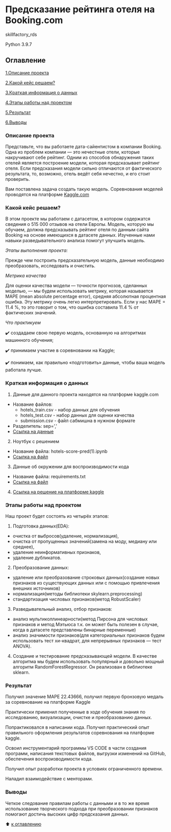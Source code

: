 # Предсказание рейтинга отеля на Booking.com

skillfactory_rds

Python 3.9.7

## Оглавление
[1.Описание проекта](https://github.com/PavelNovikov888/portfolio/tree/master/%D0%9F%D1%80%D0%B5%D0%B4%D1%81%D0%BA%D0%B0%D0%B7%D0%B0%D0%BD%D0%B8%D0%B5%20%D1%80%D0%B5%D0%B9%D1%82%D0%B8%D0%BD%D0%B3%D0%B0%20%D0%BE%D1%82%D0%B5%D0%BB%D1%8F%20%D0%BD%D0%B0%20Booking.com#%D0%BE%D0%BF%D0%B8%D1%81%D0%B0%D0%BD%D0%B8%D0%B5-%D0%BF%D1%80%D0%BE%D0%B5%D0%BA%D1%82%D0%B0)

[2.Какой кейс решаем?](https://github.com/PavelNovikov888/portfolio/tree/master/%D0%9F%D1%80%D0%B5%D0%B4%D1%81%D0%BA%D0%B0%D0%B7%D0%B0%D0%BD%D0%B8%D0%B5%20%D1%80%D0%B5%D0%B9%D1%82%D0%B8%D0%BD%D0%B3%D0%B0%20%D0%BE%D1%82%D0%B5%D0%BB%D1%8F%20%D0%BD%D0%B0%20Booking.com#%D0%BA%D0%B0%D0%BA%D0%BE%D0%B9-%D0%BA%D0%B5%D0%B9%D1%81-%D1%80%D0%B5%D1%88%D0%B0%D0%B5%D0%BC)

[3.Краткая информация о данных](https://github.com/PavelNovikov888/portfolio/tree/master/%D0%9F%D1%80%D0%B5%D0%B4%D1%81%D0%BA%D0%B0%D0%B7%D0%B0%D0%BD%D0%B8%D0%B5%20%D1%80%D0%B5%D0%B9%D1%82%D0%B8%D0%BD%D0%B3%D0%B0%20%D0%BE%D1%82%D0%B5%D0%BB%D1%8F%20%D0%BD%D0%B0%20Booking.com#%D0%BA%D1%80%D0%B0%D1%82%D0%BA%D0%B0%D1%8F-%D0%B8%D0%BD%D1%84%D0%BE%D1%80%D0%BC%D0%B0%D1%86%D0%B8%D1%8F-%D0%BE-%D0%B4%D0%B0%D0%BD%D0%BD%D1%8B%D1%85)

[4.Этапы работы над проектом](https://github.com/PavelNovikov888/portfolio/tree/master/%D0%9F%D1%80%D0%B5%D0%B4%D1%81%D0%BA%D0%B0%D0%B7%D0%B0%D0%BD%D0%B8%D0%B5%20%D1%80%D0%B5%D0%B9%D1%82%D0%B8%D0%BD%D0%B3%D0%B0%20%D0%BE%D1%82%D0%B5%D0%BB%D1%8F%20%D0%BD%D0%B0%20Booking.com#%D1%8D%D1%82%D0%B0%D0%BF%D1%8B-%D1%80%D0%B0%D0%B1%D0%BE%D1%82%D1%8B-%D0%BD%D0%B0%D0%B4-%D0%BF%D1%80%D0%BE%D0%B5%D0%BA%D1%82%D0%BE%D0%BC) 

[5.Результат](https://github.com/PavelNovikov888/portfolio/tree/master/%D0%9F%D1%80%D0%B5%D0%B4%D1%81%D0%BA%D0%B0%D0%B7%D0%B0%D0%BD%D0%B8%D0%B5%20%D1%80%D0%B5%D0%B9%D1%82%D0%B8%D0%BD%D0%B3%D0%B0%20%D0%BE%D1%82%D0%B5%D0%BB%D1%8F%20%D0%BD%D0%B0%20Booking.com#%D1%80%D0%B5%D0%B7%D1%83%D0%BB%D1%8C%D1%82%D0%B0%D1%82)

[6.Выводы](https://github.com/PavelNovikov888/portfolio/tree/master/%D0%9F%D1%80%D0%B5%D0%B4%D1%81%D0%BA%D0%B0%D0%B7%D0%B0%D0%BD%D0%B8%D0%B5%20%D1%80%D0%B5%D0%B9%D1%82%D0%B8%D0%BD%D0%B3%D0%B0%20%D0%BE%D1%82%D0%B5%D0%BB%D1%8F%20%D0%BD%D0%B0%20Booking.com#%D0%B2%D1%8B%D0%B2%D0%BE%D0%B4%D1%8B)


### Описание проекта
Представьте, что вы работаете дата-сайентистом в компании Booking. 
Одна из проблем компании — это нечестные отели, которые накручивают себе рейтинг. 
Одним из способов обнаружения таких отелей является построение модели, которая предсказывает рейтинг отеля. 
Если предсказания модели сильно отличаются от фактического результата, то, возможно, отель ведёт себя нечестно, и его стоит проверить.

Вам поставлена задача создать такую модель.
Соревнования моделей проводятся на платформе [Kaggle.com](https://www.kaggle.com/competitions/sf-booking) 


### Какой кейс решаем?
 В этом проекте мы работаем с датасетом, в котором содержатся сведения о 515 000 отзывов на отели Европы. Модель, которую мы обучаем, должна предсказывать рейтинг отеля по данным сайта Booking на основе имеющихся в датасете данных. Изученные нами навыки разведывательного анализа помогут улучшить модель.

*Этапы выполнения проекта:*

Прежде чем построить предсказательную модель, данные необходимо преобразовать, исследовать и очистить.

*Метрика качества*

Для оценки качества модели — точности прогнозов, сделанных моделью, — мы будем использовать метрику, которая называется MAPE (mean absolute percentage error), средняя абсолютная процентная ошибка. Эту метрику очень легко интерпретировать. Если у нас MAPE = 11.4 %, то это говорит о том, что ошибка составила 11.4 % от фактических значений.

*Что практикуем*

✔️ создадаем свою первую модель, основанную на алгоритмах машинного обучения;

✔️ принимаем участие в соревновании на Kaggle;

✔️ понимаем, как правильно «подготовить» данные, чтобы ваша модель работала лучше.

### Краткая информация о данных

1. Данные для данного проекта находятся на платформе kaggle.com 
  - Название файлов: 
    - hotels_train.csv - набор данных для обучения
    - hotels_test.csv - набор данных для оценки качества
    - submission.csv - файл сабмишна в нужном формате
  - Разделитель: sep=','
  - [Ссылка на данные](https://www.kaggle.com/competitions/sf-booking/data)

2. Ноутбук с решением 
  - Название файла: hotels-score-pred(1).ipynb
  - [Ссылка на файл](https://github.com/PavelNovikov888/sf_data_science/blob/main/sf_data_science/%D0%9F%D1%80%D0%BE%D0%B5%D0%BA%D1%82%D1%8B/%D0%9F%D1%80%D0%BE%D0%B5%D0%BA%D1%82%203.%20%D0%9F%D1%80%D0%B5%D0%B4%D1%81%D0%BA%D0%B0%D0%B7%D0%B0%D0%BD%D0%B8%D0%B5%20%D1%80%D0%B5%D0%B9%D1%82%D0%B8%D0%BD%D0%B3%D0%B0%20%D0%BE%D1%82%D0%B5%D0%BB%D1%8F%20%D0%BD%D0%B0%20Booking.com/hotels-score-pred(1).ipynb)

3. Данные об окружении для воспроизводимости кода
  - Название файла: requirements.txt
  - [Ссылка на файл](https://github.com/PavelNovikov888/sf_data_science/blob/main/sf_data_science/%D0%9F%D1%80%D0%BE%D0%B5%D0%BA%D1%82%D1%8B/%D0%9F%D1%80%D0%BE%D0%B5%D0%BA%D1%82%203.%20%D0%9F%D1%80%D0%B5%D0%B4%D1%81%D0%BA%D0%B0%D0%B7%D0%B0%D0%BD%D0%B8%D0%B5%20%D1%80%D0%B5%D0%B9%D1%82%D0%B8%D0%BD%D0%B3%D0%B0%20%D0%BE%D1%82%D0%B5%D0%BB%D1%8F%20%D0%BD%D0%B0%20Booking.com/requirements.txt)
  
4. [Cсылка на решение на платформе kaggle](https://www.kaggle.com/code/pavelnovikov888/hotels-score-pred?scriptVersionId=101456781)

### Этапы работы над проектом

Наш проект будет состоять из четырёх этапов:
1. Подготовка данных(EDA):
  - очистка от выбросов(удаление, нормализация), 
  - очистка от пропущенных значений(замена на моду, медиану или среднее),
  - удаление неинформативных признаков,
  - удаление дубликатов.
2. Преобразование данных:
  - удаление или преобразование строковых данных(создание новых признаков из существующих данных или с помощью привлечения внешних источников)
  - нормализация(методы библиотеки skylearn.preprocessing)
  - стандартизация числовых признаков(метод RobustScaler)
3. Разведывательный анализ, отбор признаков:
  - анализ мультиколлинеарности(метод Пирсона для числовых признаков и метод Мэтьюса т.к. он может быть полезен в случае, когда в датасете представлены бинарные переменные)
  - анализ значимости признаков(для категориальных признаков будем использовать тест хи-квадрат, для непрерывных признаков — тест ANOVA).
4. Создание и тестирование предсказывающей модели. В качестве алгоритма мы будем использовать популярный и довольно мощный алгоритм RandomForestRegressor. Он реализован в библиотеке sklearn.

### Результат

Получил значение MAPE 22.43666, получил первую бронзовую медаль за соревнование на платформе Kaggle

Практически применил полученные в ходе обучения знания по исследованию, визуализации, очистке и преобразованию данных.

Попрактиковался в написании кода. Получил практический опыт правильного оформления результатов соревнования на платформе kaggle.

Освоил инструментарий программы VS CODE в части создания программ, написания текстовых файлов, выгрузки изменений на GitHub, обеспечения воспроизводимости кода.

Получил опыт разработки проекта в условиях ограниченного времени.

Наладил взаимодействие с менторами.

### Выводы
Четкое следование правилам работы с данными и в то же время использование творческого подхода при преобразовании признаков помогают достичь высоких цифр предсказания данных.

:arrow_up: [к оглавлению](https://github.com/PavelNovikov888/portfolio/tree/master/%D0%9F%D1%80%D0%B5%D0%B4%D1%81%D0%BA%D0%B0%D0%B7%D0%B0%D0%BD%D0%B8%D0%B5%20%D1%80%D0%B5%D0%B9%D1%82%D0%B8%D0%BD%D0%B3%D0%B0%20%D0%BE%D1%82%D0%B5%D0%BB%D1%8F%20%D0%BD%D0%B0%20Booking.com#%D0%BE%D0%B3%D0%BB%D0%B0%D0%B2%D0%BB%D0%B5%D0%BD%D0%B8%D0%B5)

